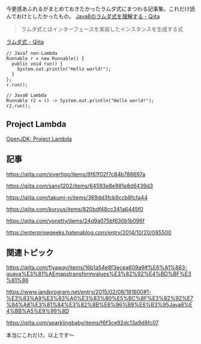 今更感あふれるがまとめておきたかったラムダ式にまつわる記事集。これだけ読んでおけとしたかったもの。
[Java8のラムダ式を理解する - Qiita](https://qiita.com/sano1202/items/64593e8e981e8d6439d3)

> ラムダ式とはインターフェースを実装したインスタンスを生成する式

[ラムダ式 - Qiita](https://qiita.com/Yuki_312/items/d14665b53fc6dccf11f4)

```Java:java
// Java7 non-Lambda
Runnable r = new Runnable() {
  public void run() {
    System.out.println("Hello world!");
  }
};
r.run();

// Java8 Lambda
Runnable r2 = () -> System.out.println("Hello world!");
r2.run();
```


## Project Lambda

[OpenJDK: Project Lambda](https://openjdk.java.net/projects/lambda/)

## 記事

https://qiita.com/sivertigo/items/8f61f02f7c84b786697a

https://qiita.com/sano1202/items/64593e8e981e8d6439d3

https://qiita.com/takumi-n/items/369dd3fcb9ccb8fcfa44

https://qiita.com/kuryus/items/820bdf48cc341a6445f0

https://qiita.com/yonetty/items/24d9a075bf630b1b096f

https://enterprisegeeks.hatenablog.com/entry/2014/10/20/085500


## 関連トピック

https://qiita.com/flyaway/items/16b1a54e8f3ecea609a9#%E6%A1%883-guava%E3%81%AEmapstransformvalues%E3%82%92%E4%BD%BF%E3%81%86

https://www.iandprogram.net/entry/2015/02/08/181600#1-%E3%83%A9%E3%83%A0%E3%83%80%E5%BC%8F%E3%82%92%E7%94%A8%E3%81%84%E3%82%8B%E6%96%B9%E6%B3%95Java8%E4%BB%A5%E9%99%8D

https://qiita.com/sparklingbaby/items/f6f3ce92dc13a9d8fc07

本当にこれだけ。以上です～


